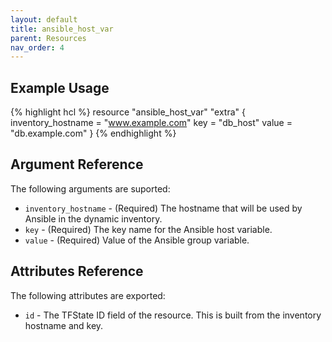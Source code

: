 ```yaml
---
layout: default
title: ansible_host_var
parent: Resources
nav_order: 4
---
```

## Example Usage
{% highlight hcl %}
resource "ansible_host_var" "extra" {
  inventory_hostname = "www.example.com"
  key                = "db_host"
  value              = "db.example.com"
}
{% endhighlight %}

## Argument Reference

The following arguments are suported:

- `inventory_hostname` - (Required) The hostname that will be used by Ansible in the dynamic inventory.
- `key` - (Required) The key name for the Ansible host variable.
- `value` - (Required) Value of the Ansible group variable.

## Attributes Reference

The following attributes are exported:

- `id` - The TFState ID field of the resource. This is built from the inventory hostname and key.
